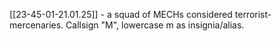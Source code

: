 [[23-45-01-21.01.25]] - a squad of MECHs considered terrorist-mercenaries. Callsign "M", lowercase m as insignia/alias.  